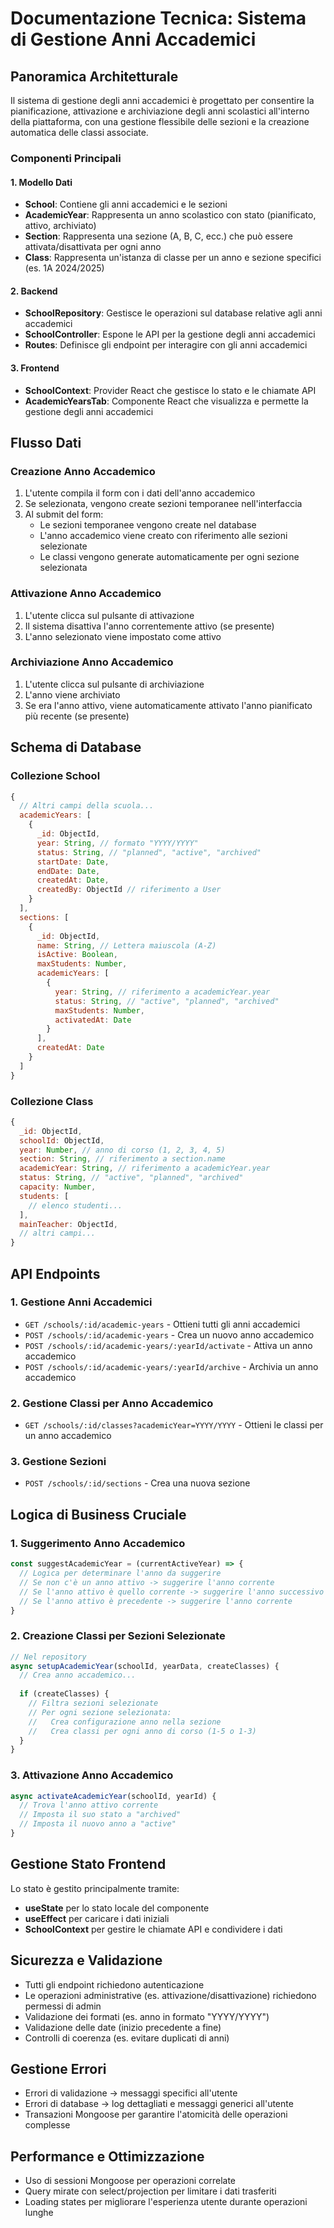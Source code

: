# Documentazione Tecnica: Sistema di Gestione Anni Accademici

## Panoramica Architetturale

Il sistema di gestione degli anni accademici è progettato per consentire la pianificazione, attivazione e archiviazione degli anni scolastici all'interno della piattaforma, con una gestione flessibile delle sezioni e la creazione automatica delle classi associate.

### Componenti Principali

#### 1. Modello Dati
- **School**: Contiene gli anni accademici e le sezioni
- **AcademicYear**: Rappresenta un anno scolastico con stato (pianificato, attivo, archiviato)
- **Section**: Rappresenta una sezione (A, B, C, ecc.) che può essere attivata/disattivata per ogni anno
- **Class**: Rappresenta un'istanza di classe per un anno e sezione specifici (es. 1A 2024/2025)

#### 2. Backend
- **SchoolRepository**: Gestisce le operazioni sul database relative agli anni accademici
- **SchoolController**: Espone le API per la gestione degli anni accademici
- **Routes**: Definisce gli endpoint per interagire con gli anni accademici

#### 3. Frontend
- **SchoolContext**: Provider React che gestisce lo stato e le chiamate API
- **AcademicYearsTab**: Componente React che visualizza e permette la gestione degli anni accademici

## Flusso Dati

### Creazione Anno Accademico
1. L'utente compila il form con i dati dell'anno accademico
2. Se selezionata, vengono create sezioni temporanee nell'interfaccia
3. Al submit del form:
   - Le sezioni temporanee vengono create nel database
   - L'anno accademico viene creato con riferimento alle sezioni selezionate
   - Le classi vengono generate automaticamente per ogni sezione selezionata

### Attivazione Anno Accademico
1. L'utente clicca sul pulsante di attivazione
2. Il sistema disattiva l'anno correntemente attivo (se presente)
3. L'anno selezionato viene impostato come attivo

### Archiviazione Anno Accademico
1. L'utente clicca sul pulsante di archiviazione
2. L'anno viene archiviato
3. Se era l'anno attivo, viene automaticamente attivato l'anno pianificato più recente (se presente)

## Schema di Database

### Collezione School
```javascript
{
  // Altri campi della scuola...
  academicYears: [
    {
      _id: ObjectId,
      year: String, // formato "YYYY/YYYY"
      status: String, // "planned", "active", "archived"
      startDate: Date,
      endDate: Date,
      createdAt: Date,
      createdBy: ObjectId // riferimento a User
    }
  ],
  sections: [
    {
      _id: ObjectId,
      name: String, // Lettera maiuscola (A-Z)
      isActive: Boolean,
      maxStudents: Number,
      academicYears: [
        {
          year: String, // riferimento a academicYear.year
          status: String, // "active", "planned", "archived"
          maxStudents: Number,
          activatedAt: Date
        }
      ],
      createdAt: Date
    }
  ]
}
```

### Collezione Class
```javascript
{
  _id: ObjectId,
  schoolId: ObjectId,
  year: Number, // anno di corso (1, 2, 3, 4, 5)
  section: String, // riferimento a section.name
  academicYear: String, // riferimento a academicYear.year
  status: String, // "active", "planned", "archived"
  capacity: Number,
  students: [
    // elenco studenti...
  ],
  mainTeacher: ObjectId,
  // altri campi...
}
```

## API Endpoints

### 1. Gestione Anni Accademici
- `GET /schools/:id/academic-years` - Ottieni tutti gli anni accademici
- `POST /schools/:id/academic-years` - Crea un nuovo anno accademico
- `POST /schools/:id/academic-years/:yearId/activate` - Attiva un anno accademico
- `POST /schools/:id/academic-years/:yearId/archive` - Archivia un anno accademico

### 2. Gestione Classi per Anno Accademico
- `GET /schools/:id/classes?academicYear=YYYY/YYYY` - Ottieni le classi per un anno accademico

### 3. Gestione Sezioni
- `POST /schools/:id/sections` - Crea una nuova sezione

## Logica di Business Cruciale

### 1. Suggerimento Anno Accademico
```javascript
const suggestAcademicYear = (currentActiveYear) => {
  // Logica per determinare l'anno da suggerire
  // Se non c'è un anno attivo -> suggerire l'anno corrente
  // Se l'anno attivo è quello corrente -> suggerire l'anno successivo
  // Se l'anno attivo è precedente -> suggerire l'anno corrente
}
```

### 2. Creazione Classi per Sezioni Selezionate
```javascript
// Nel repository
async setupAcademicYear(schoolId, yearData, createClasses) {
  // Crea anno accademico...
  
  if (createClasses) {
    // Filtra sezioni selezionate
    // Per ogni sezione selezionata:
    //   Crea configurazione anno nella sezione
    //   Crea classi per ogni anno di corso (1-5 o 1-3)
  }
}
```

### 3. Attivazione Anno Accademico
```javascript
async activateAcademicYear(schoolId, yearId) {
  // Trova l'anno attivo corrente
  // Imposta il suo stato a "archived"
  // Imposta il nuovo anno a "active"
}
```

## Gestione Stato Frontend

Lo stato è gestito principalmente tramite:
- **useState** per lo stato locale del componente
- **useEffect** per caricare i dati iniziali
- **SchoolContext** per gestire le chiamate API e condividere i dati

## Sicurezza e Validazione

- Tutti gli endpoint richiedono autenticazione
- Le operazioni administrative (es. attivazione/disattivazione) richiedono permessi di admin
- Validazione dei formati (es. anno in formato "YYYY/YYYY")
- Validazione delle date (inizio precedente a fine)
- Controlli di coerenza (es. evitare duplicati di anni)

## Gestione Errori

- Errori di validazione → messaggi specifici all'utente
- Errori di database → log dettagliati e messaggi generici all'utente
- Transazioni Mongoose per garantire l'atomicità delle operazioni complesse

## Performance e Ottimizzazione

- Uso di sessioni Mongoose per operazioni correlate
- Query mirate con select/projection per limitare i dati trasferiti
- Loading states per migliorare l'esperienza utente durante operazioni lunghe